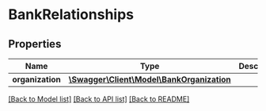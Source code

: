 # BankRelationships

## Properties
Name | Type | Description | Notes
------------ | ------------- | ------------- | -------------
**organization** | [**\Swagger\Client\Model\BankOrganization**](BankOrganization.md) |  | [optional] 

[[Back to Model list]](../README.md#documentation-for-models) [[Back to API list]](../README.md#documentation-for-api-endpoints) [[Back to README]](../README.md)


